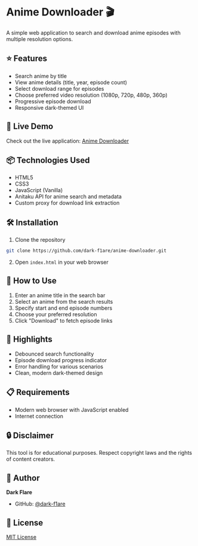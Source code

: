 # Anime Downloader 🎬

A simple web application to search and download anime episodes with multiple resolution options.

## ⭐ Features

- Search anime by title
- View anime details (title, year, episode count)
- Select download range for episodes
- Choose preferred video resolution (1080p, 720p, 480p, 360p)
- Progressive episode download
- Responsive dark-themed UI

## 🚀 Live Demo

Check out the live application: [Anime Downloader](https://dark-f1are.github.io/anime-downloader/)

## 📦 Technologies Used

- HTML5
- CSS3
- JavaScript (Vanilla)
- Anitaku API for anime search and metadata
- Custom proxy for download link extraction

## 🛠 Installation

1. Clone the repository
```bash
git clone https://github.com/dark-f1are/anime-downloader.git
```

2. Open `index.html` in your web browser

## 🤔 How to Use

1. Enter an anime title in the search bar
2. Select an anime from the search results
3. Specify start and end episode numbers
4. Choose your preferred resolution
5. Click "Download" to fetch episode links

## 🌈 Highlights

- Debounced search functionality
- Episode download progress indicator
- Error handling for various scenarios
- Clean, modern dark-themed design

## 📋 Requirements

- Modern web browser with JavaScript enabled
- Internet connection

## 🔒 Disclaimer

This tool is for educational purposes. Respect copyright laws and the rights of content creators.

## 👤 Author

**Dark Flare**
- GitHub: [@dark-f1are](https://github.com/dark-f1are)

## 📝 License

[MIT License](https://opensource.org/licenses/MIT)

